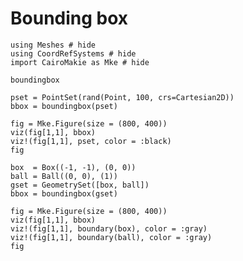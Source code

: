 # Bounding box

```@example boundingbox
using Meshes # hide
using CoordRefSystems # hide
import CairoMakie as Mke # hide
```

```@docs
boundingbox
```

```@example boundingbox
pset = PointSet(rand(Point, 100, crs=Cartesian2D))
bbox = boundingbox(pset)

fig = Mke.Figure(size = (800, 400))
viz(fig[1,1], bbox)
viz!(fig[1,1], pset, color = :black)
fig
```

```@example boundingbox
box  = Box((-1, -1), (0, 0))
ball = Ball((0, 0), (1))
gset = GeometrySet([box, ball])
bbox = boundingbox(gset)

fig = Mke.Figure(size = (800, 400))
viz(fig[1,1], bbox)
viz!(fig[1,1], boundary(box), color = :gray)
viz!(fig[1,1], boundary(ball), color = :gray)
fig
```

